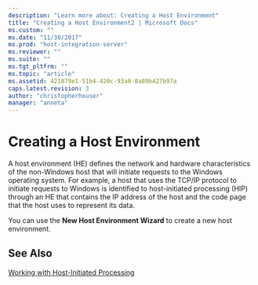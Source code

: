 ```yaml
---
description: "Learn more about: Creating a Host Environment"
title: "Creating a Host Environment2 | Microsoft Docs"
ms.custom: ""
ms.date: "11/30/2017"
ms.prod: "host-integration-server"
ms.reviewer: ""
ms.suite: ""
ms.tgt_pltfrm: ""
ms.topic: "article"
ms.assetid: 421879e1-51b4-420c-93a0-8a89b427b97a
caps.latest.revision: 3
author: "christopherhouser"
manager: "anneta"
---
```

# Creating a Host Environment
A host environment (HE) defines the network and hardware characteristics of the non-Windows host that will initiate requests to the Windows operating system. For example, a host that uses the TCP/IP protocol to initiate requests to Windows is identified to host-initiated processing (HIP) through an HE that contains the IP address of the host and the code page that the host uses to represent its data.  
  
 You can use the **New Host Environment Wizard** to create a new host environment.  
  
## See Also  
 [Working with Host-Initiated Processing](../core/working-with-host-initiated-processing1.md)
